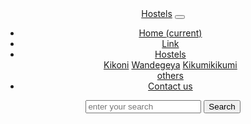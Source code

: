 <!doctype html>
<html lang="en">
<head>
  <meta charset="utf-8">
  <title>Bookingapp</title>
  <base href="/">
  <meta name="viewport" content="width=device-width, initial-scale=1">
  <link rel="icon" type="image/x-icon" href="favicon.ico">
</head>
<body>
  <header>
  <nav class="navbar navbar-expand-lg navbar-light bg-light">
  <a class="navbar-brand" href="#">Hostels</a>
  <button class="navbar-toggler" type="button" data-toggle="collapse" data-target="#navbarSupportedContent" aria-controls="navbarSupportedContent" aria-expanded="false" aria-label="Toggle navigation">
    <span class="navbar-toggler-icon"></span>
  </button>

  <div class="collapse navbar-collapse" id="navbarSupportedContent">
    <ul class="navbar-nav mr-auto">
      <li class="nav-item active">
        <a class="nav-link" href="#">Home <span class="sr-only">(current)</span></a>
      </li>
      <li class="nav-item">
        <a class="nav-link" href="#">Link</a>
      </li>
      <li class="nav-item dropdown">
        <a class="nav-link dropdown-toggle" href="#" id="navbarDropdown" role="button" data-toggle="dropdown" aria-haspopup="true" aria-expanded="false">
          Hostels
        </a>
        <div class="dropdown-menu" aria-labelledby="navbarDropdown">
          <a class="dropdown-item" href="#">Kikoni</a>
          <a class="dropdown-item" href="#">Wandegeya</a>
          <a class="dropdown-item" href="#">Kikumikikumi</a>
          <div class="dropdown-divider"></div>
          <a class="dropdown-item" href="#">others</a>
        </div>
      </li>
      <li class="nav-item">
        <a class="nav-link disabled" href="#">Contact us</a>
      </li>
    </ul>
    <form class="form-inline my-2 my-lg-0">
      <input class="form-control mr-sm-2" type="search" placeholder="enter your search" aria-label="Search">
      <button class="btn btn-outline-success my-2 my-sm-0" type="submit">Search</button>
    </form>
  </div>
  <div>
   <a class="avatar" href="#"> <i class="bi bi-person"></i></a>
  </div>
</nav>
</header>
  <app-root></app-root>
</body>
</html>
